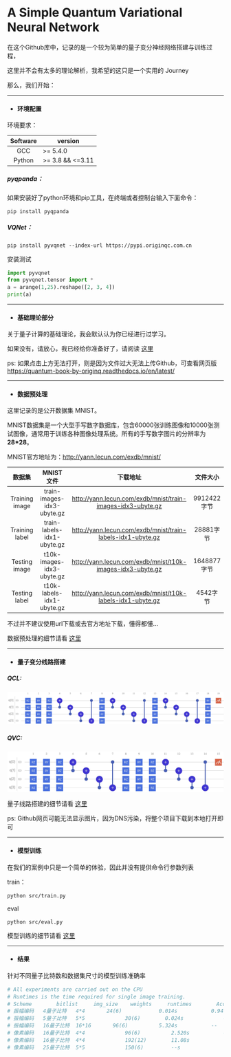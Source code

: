 # A Simple Quantum Variational Neural Network

在这个Github库中，记录的是一个较为简单的量子变分神经网络搭建与训练过程，

这里并不会有太多的理论解析，我希望的这只是一个实用的 Journey

那么，我们开始：

---

- #### 环境配置

环境要求：

| Software | version          |
| :------: | ---------------- |
|   GCC   | >= 5.4.0         |
|  Python  | >= 3.8 && <=3.11 |

##### pyqpanda：

如果安装好了python环境和pip工具，在终端或者控制台输入下面命令：

```shell
pip install pyqpanda
```

##### VQNet：

```shell
pip install pyvqnet --index-url https://pypi.originqc.com.cn
```

安装测试

```python
import pyvqnet
from pyvqnet.tensor import *
a = arange(1,25).reshape([2, 3, 4])
print(a)
```

---

- #### 基础理论部分

关于量子计算的基础理论，我会默认认为你已经进行过学习。

如果没有，请放心，我已经给你准备好了，请阅读 [这里](ref/量子计算与编程入门.pdf)

ps: 如果点击上方无法打开，则是因为文件过大无法上传Github，可查看网页版 https://quantum-book-by-originq.readthedocs.io/en/latest/

---

- #### 数据预处理

这里记录的是公开数据集 MNIST。

MNIST数据集是一个大型手写数字数据库，包含60000张训练图像和10000张测试图像，通常用于训练各种图像处理系统。所有的手写数字图片的分辨率为**28*28**。

MNIST官方地址为：http://yann.lecun.com/exdb/mnist/

|     数据集     |         MNIST文件         |                          下载地址                          |  文件大小  |
| :------------: | :------------------------: | :---------------------------------------------------------: | :---------: |
| Training image | train-images-idx3-ubyte.gz | http://yann.lecun.com/exdb/mnist/train-images-idx3-ubyte.gz | 9912422字节 |
| Training label | train-labels-idx1-ubyte.gz | http://yann.lecun.com/exdb/mnist/train-labels-idx1-ubyte.gz |  28881字节  |
| Testing image | t10k-images-idx3-ubyte.gz | http://yann.lecun.com/exdb/mnist/t10k-images-idx3-ubyte.gz | 1648877字节 |
| Testing label | t10k-labels-idx1-ubyte.gz | http://yann.lecun.com/exdb/mnist/t10k-labels-idx1-ubyte.gz |  4542字节  |

不过并不建议使用url下载或去官方地址下载，懂得都懂...

数据预处理的细节请看 [这里](./src/dataloader/README.md)

---

- #### 量子变分线路搭建

##### QCL:

![qcl](./other/qcl_circuit.jpg)

##### QVC:

![qvc](./other/qvc_circuit.jpg)

量子线路搭建的细节请看 [这里](./src/model/README.md)

ps: Github网页可能无法显示图片，因为DNS污染，将整个项目下载到本地打开即可

---

- #### 模型训练

在我们的案例中只是一个简单的体验，因此并没有提供命令行参数列表

train：

```shell
python src/train.py
```

eval

```shell
python src/eval.py
```

模型训练的细节请看 [这里](./src/README.md)

---

- #### 结果

针对不同量子比特数和数据集尺寸的模型训练准确率

```python
# All experiments are carried out on the CPU
# Runtimes is the time required for single image training.
# Scheme		bitlist		img_size	weights		runtimes		Accuracy
# 振幅编码 	 4量子比特   4*4       24(6)			0.014s			 0.94
# 振幅编码	 5量子比特	 5*5			 30(6)		  0.024s			 0.94
# 振幅编码	 16量子比特	 16*16		 96(6)			5.324s			 --
# 像素编码	 16量子比特	 4*4			 96(6)			2.520s			 0.91
# 像素编码	 16量子比特	 4*4			 192(12)		11.08s			 --
# 像素编码	 25量子比特	 5*5			 150(6)			--s				 	 --
```
